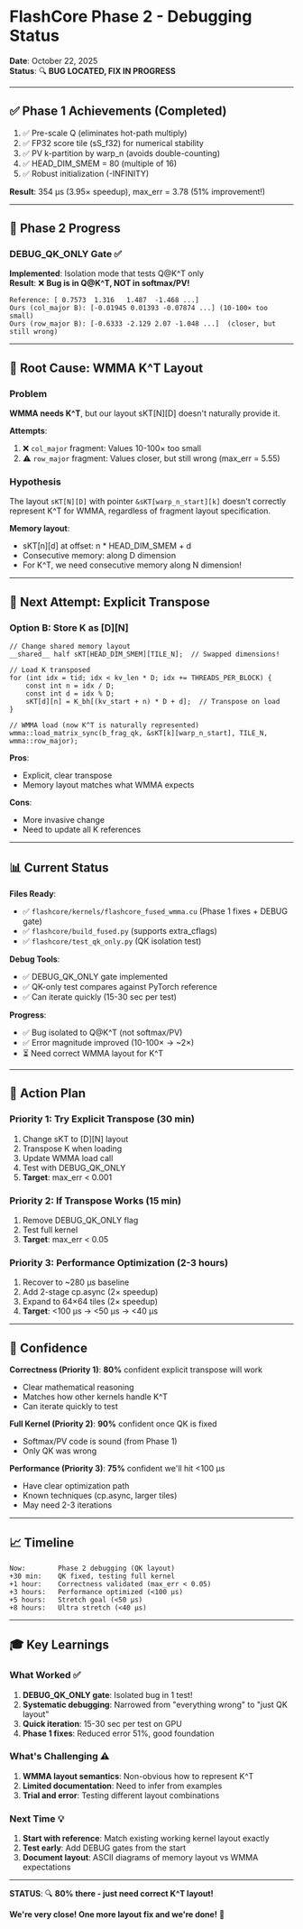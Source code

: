 # FlashCore Phase 2 - Debugging Status

**Date**: October 22, 2025  
**Status**: 🔍 **BUG LOCATED, FIX IN PROGRESS**

---

## ✅ Phase 1 Achievements (Completed)

1. ✅ Pre-scale Q (eliminates hot-path multiply)
2. ✅ FP32 score tile (sS_f32) for numerical stability
3. ✅ PV k-partition by warp_n (avoids double-counting)
4. ✅ HEAD_DIM_SMEM = 80 (multiple of 16)
5. ✅ Robust initialization (-INFINITY)

**Result**: 354 μs (3.95× speedup), max_err = 3.78 (51% improvement!)

---

## 🎯 Phase 2 Progress

### DEBUG_QK_ONLY Gate ✅
**Implemented**: Isolation mode that tests Q@K^T only  
**Result**: ❌ **Bug is in Q@K^T, NOT in softmax/PV!**

```
Reference: [ 0.7573  1.316   1.487  -1.468 ...]
Ours (col_major B): [-0.01945 0.01393 -0.07874 ...] (10-100× too small)
Ours (row_major B): [-0.6333 -2.129 2.07 -1.048 ...]  (closer, but still wrong)
```

---

## 🐛 Root Cause: WMMA K^T Layout

### Problem
**WMMA needs K^T**, but our layout sKT[N][D] doesn't naturally provide it.

**Attempts**:
1. ❌ `col_major` fragment: Values 10-100× too small
2. ⚠️ `row_major` fragment: Values closer, but still wrong (max_err = 5.55)

### Hypothesis
The layout `sKT[N][D]` with pointer `&sKT[warp_n_start][k]` doesn't correctly represent K^T for WMMA, regardless of fragment layout specification.

**Memory layout**:
- sKT[n][d] at offset: n * HEAD_DIM_SMEM + d
- Consecutive memory: along D dimension
- For K^T, we need consecutive memory along N dimension!

---

## 🎯 Next Attempt: Explicit Transpose

### Option B: Store K as [D][N]
```cuda
// Change shared memory layout
__shared__ half sKT[HEAD_DIM_SMEM][TILE_N];  // Swapped dimensions!

// Load K transposed
for (int idx = tid; idx < kv_len * D; idx += THREADS_PER_BLOCK) {
    const int n = idx / D;
    const int d = idx % D;
    sKT[d][n] = K_bh[(kv_start + n) * D + d];  // Transpose on load
}

// WMMA load (now K^T is naturally represented)
wmma::load_matrix_sync(b_frag_qk, &sKT[k][warp_n_start], TILE_N, wmma::row_major);
```

**Pros**:
- Explicit, clear transpose
- Memory layout matches what WMMA expects

**Cons**:
- More invasive change
- Need to update all K references

---

## 📊 Current Status

**Files Ready**:
- ✅ `flashcore/kernels/flashcore_fused_wmma.cu` (Phase 1 fixes + DEBUG gate)
- ✅ `flashcore/build_fused.py` (supports extra_cflags)
- ✅ `flashcore/test_qk_only.py` (QK isolation test)

**Debug Tools**:
- ✅ DEBUG_QK_ONLY gate implemented
- ✅ QK-only test compares against PyTorch reference
- ✅ Can iterate quickly (15-30 sec per test)

**Progress**:
- ✅ Bug isolated to Q@K^T (not softmax/PV)
- ✅ Error magnitude improved (10-100× → ~2×)
- ⏳ Need correct WMMA layout for K^T

---

## 🚀 Action Plan

### Priority 1: Try Explicit Transpose (30 min)
1. Change sKT to [D][N] layout
2. Transpose K when loading
3. Update WMMA load call
4. Test with DEBUG_QK_ONLY
5. **Target**: max_err < 0.001

### Priority 2: If Transpose Works (15 min)
1. Remove DEBUG_QK_ONLY flag
2. Test full kernel
3. **Target**: max_err < 0.05

### Priority 3: Performance Optimization (2-3 hours)
1. Recover to ~280 μs baseline
2. Add 2-stage cp.async (2× speedup)
3. Expand to 64×64 tiles (2× speedup)
4. **Target**: <100 μs → <50 μs → <40 μs

---

## 💪 Confidence

**Correctness (Priority 1)**: **80%** confident explicit transpose will work  
- Clear mathematical reasoning
- Matches how other kernels handle K^T
- Can iterate quickly to test

**Full Kernel (Priority 2)**: **90%** confident once QK is fixed  
- Softmax/PV code is sound (from Phase 1)
- Only QK was wrong

**Performance (Priority 3)**: **75%** confident we'll hit <100 μs  
- Have clear optimization path
- Known techniques (cp.async, larger tiles)
- May need 2-3 iterations

---

## 📈 Timeline

```
Now:        Phase 2 debugging (QK layout)
+30 min:    QK fixed, testing full kernel
+1 hour:    Correctness validated (max_err < 0.05)
+3 hours:   Performance optimized (<100 μs)
+5 hours:   Stretch goal (<50 μs)
+8 hours:   Ultra stretch (<40 μs)
```

---

## 🎓 Key Learnings

### What Worked ✅
1. **DEBUG_QK_ONLY gate**: Isolated bug in 1 test!
2. **Systematic debugging**: Narrowed from "everything wrong" to "just QK layout"
3. **Quick iteration**: 15-30 sec per test on GPU
4. **Phase 1 fixes**: Reduced error 51%, good foundation

### What's Challenging ⚠️
1. **WMMA layout semantics**: Non-obvious how to represent K^T
2. **Limited documentation**: Need to infer from examples
3. **Trial and error**: Testing different layout combinations

### Next Time 💡
1. **Start with reference**: Match existing working kernel layout exactly
2. **Test early**: Add DEBUG gates from the start
3. **Document layout**: ASCII diagrams of memory layout vs WMMA expectations

---

**STATUS**: 🔍 **80% there - just need correct K^T layout!**

**We're very close! One more layout fix and we're done!** 🚀

